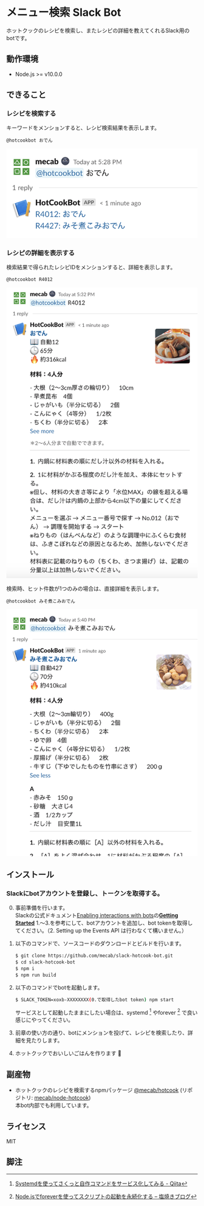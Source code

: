 メニュー検索 Slack Bot
=====================

ホットクックのレシピを検索し、またレシピの詳細を教えてくれるSlack用のbotです。

動作環境
-------

- Node.js >= v10.0.0

できること
---------

### レシピを検索する

キーワードをメンションすると、レシピ検索結果を表示します。

```
@hotcookbot おでん
```

![レシピ検索](doc/img/recipe_search.png)



### レシピの詳細を表示する

検索結果で得られたレシピIDをメンションすると、詳細を表示します。

```
@hotcookbot R4012
```

![レシピ詳細表示](doc/img/recipe_detail.png)

検索時、ヒット件数が1つのみの場合は、直接詳細を表示します。

```
@hotcookbot みそ煮こみおでん
```

![レシピ詳細直接表示](doc/img/recipe_detail_direct.png)

インストール
----------

### Slackにbotアカウントを登録し、トークンを取得する。

0. 事前準備を行います。  
   Slackの公式ドキュメント[Enabling interactions with bots](https://api.slack.com/bot-users)の[**Getting Started**](https://api.slack.com/bot-users#getting-started) 1.〜3.を参考にして、botアカウントを追加し、bot tokenを取得してください。（2. Setting up the Events API は行わなくて構いません。）

1. 以下のコマンドで、ソースコードのダウンロードとビルドを行います。
   ```bash
   $ git clone https://github.com/mecab/slack-hotcook-bot.git
   $ cd slack-hotcook-bot
   $ npm i
   $ npm run build
   ```

2. 以下のコマンドでbotを起動します。
   ```bash
   $ SLACK_TOKEN=xoxb-XXXXXXXX(0.で取得したbot token) npm start
   ```

   サービスとして起動したままにしたい場合は、systemd [^1] やforever [^2] で良い感じにやってください。

3. 前章の使い方の通り、botにメンションを投げて、レシピを検索したり、詳細を見たりします。

4. ホットクックでおいしいごはんを作ります 🍲

副産物
-----
- ホットクックのレシピを検索するnpmパッケージ [@mecab/hotcook](https://www.npmjs.com/package/@mecab/hotcook) (リポジトリ: [mecab/node-hotcook](https://github.com/mecab/node-hotcook))  
  本bot内部でも利用しています。

ライセンス
---------
MIT

脚注
----
[^1]: [Systemdを使ってさくっと自作コマンドをサービス化してみる - Qiita](https://qiita.com/DQNEO/items/0b5d0bc5d3cf407cb7ff)

[^2]: [Node.jsでforeverを使ってスクリプトの起動を永続化する – 塩焼きブログ](https://sioyaki.com/entry/2016/05/07/014028)